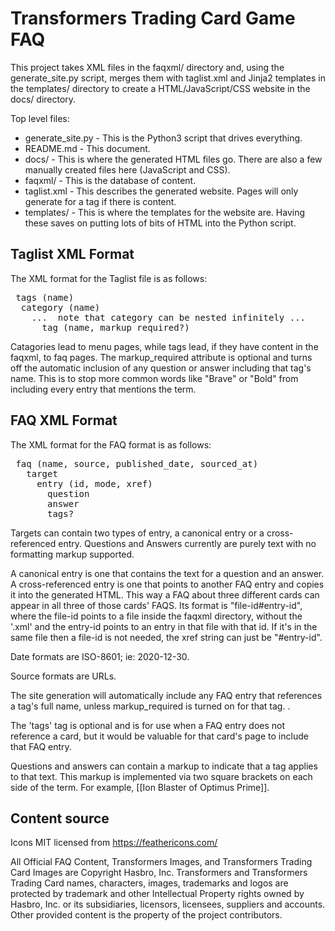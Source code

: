 # Transformers Trading Card Game FAQ

This project takes XML files in the faqxml/ directory and, using the generate_site.py script, merges them with taglist.xml and Jinja2 templates in the templates/ directory to create a HTML/JavaScript/CSS website in the docs/ directory. 

Top level files:

* generate_site.py - This is the Python3 script that drives everything.
* README.md - This document.
* docs/ - This is where the generated HTML files go. There are also a few manually created files here (JavaScript and CSS).
* faqxml/ - This is the database of content. 
* taglist.xml - This describes the generated website. Pages will only generate for a tag if there is content.
* templates/ - This is where the templates for the website are. Having these saves on putting lots of bits of HTML into the Python script. 

## Taglist XML Format

The XML format for the Taglist file is as follows:

<pre>
 tags (name)
  category (name)
    ...  note that category can be nested infinitely ...
      tag (name, markup_required?)
</pre>

Catagories lead to menu pages, while tags lead, if they have content in the faqxml, to faq pages. The markup_required attribute is optional and turns off the automatic inclusion of any question or answer including that tag's name. This is to stop more common words like "Brave" or "Bold" from including every entry that mentions the term.

## FAQ XML Format

The XML format for the FAQ format is as follows:

<pre>
 faq (name, source, published_date, sourced_at)
   target
     entry (id, mode, xref)
       question
       answer
       tags?
</pre>

Targets can contain two types of entry, a canonical entry or a cross-referenced entry. Questions and Answers currently are purely text with no formatting markup supported.

A canonical entry is one that contains the text for a question and an answer. A cross-referenced entry is one that points to another FAQ entry and copies it into the generated HTML. This way a FAQ about three different cards can appear in all three of those cards' FAQS. Its format is "file-id#entry-id", where the file-id points to a file inside the faqxml directory, without the '.xml' and the entry-id points to an entry in that file with that id. If it's in the same file then a file-id is not needed, the xref string can just be "#entry-id". 

Date formats are ISO-8601; ie: 2020-12-30.

Source formats are URLs. 

The site generation will automatically include any FAQ entry that references a tag's full name, unless markup_required is turned on for that tag. . 

The 'tags' tag is optional and is for use when a FAQ entry does not reference a card, but it would be valuable for that card's page to include that FAQ entry. 

Questions and answers can contain a markup to indicate that a tag applies to that text. This markup is implemented via two square brackets on each side of the term. For example, [[Ion Blaster of Optimus Prime]]. 

## Content source

Icons MIT licensed from https://feathericons.com/

All Official FAQ Content, Transformers Images, and Transformers Trading Card Images are Copyright Hasbro, Inc. Transformers and Transformers Trading Card names, characters, images, trademarks and logos are protected by trademark and other Intellectual Property rights owned by Hasbro, Inc. or its subsidiaries, licensors, licensees, suppliers and accounts. Other provided content is the property of the project contributors. 

